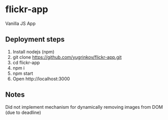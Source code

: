 # flickr-app
Vanilla JS App

## Deployment steps
1. Install nodejs (npm)
2. git clone https://github.com/yugrinkov/flickr-app.git
3. cd flickr-app
4. npm i
5. npm start
6. Open http://localhost:3000

## Notes
Did not implement mechanism for dynamically removing images from DOM (due to deadline) 

